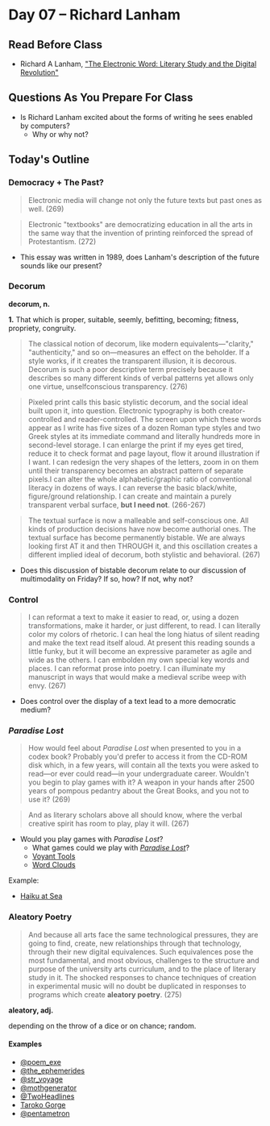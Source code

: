 # Day 07 – Richard Lanham

## Read Before Class

* Richard A Lanham, ["The Electronic Word: Literary Study and the Digital Revolution"](https://www.jstor.org.ezproxy.library.tamu.edu/stable/469101?seq=1)

## Questions As You Prepare For Class

* Is Richard Lanham excited about the forms of writing he sees enabled by computers?
	* Why or why not?
	
## Today's Outline

### Democracy + The Past?

> Electronic media will change not only the future texts but past ones as well. (269)

> Electronic "textbooks" are democratizing education in all the arts in the same way that the invention of printing reinforced the spread of Protestantism. (272)

* This essay was written in 1989, does Lanham's description of the future sounds like our present?

### Decorum

**decorum, n.**

**1.** That which is proper, suitable, seemly, befitting, becoming; fitness, propriety, congruity.

> The classical notion of decorum, like modern equivalents—"clarity," "authenticity," and so on—measures an effect on the beholder. If a style works, if it creates the transparent illusion, it is decorous. Decorum is such a poor descriptive term precisely because it describes so many different kinds of verbal patterns yet allows only one virtue, unselfconscious transparency. (276)

> Pixeled print calls this basic stylistic decorum, and the social ideal built upon it, into question. Electronic typography is both creator-controlled and reader-controlled. The screen upon which these words appear as I write has five sizes of a dozen Roman type styles and two Greek styles at its immediate command and literally hundreds more in second-level storage. I can enlarge the print if my eyes get tired, reduce it to check format and page layout, flow it around illustration if I want. I can redesign the very shapes of the letters, zoom in on them until their transparency becomes an abstract pattern of separate pixels.I can alter the whole alphabetic/graphic ratio of conventional literacy in dozens of ways. I can reverse the basic black/white, figure/ground relationship. I can create and maintain a purely transparent verbal surface, **but I need not**. (266-267)

> The textual surface is now a malleable and self-conscious one. All kinds of production decisions have now become authorial ones. The textual surface has become permanently bistable. We are always looking first AT it and then THROUGH it, and this oscillation creates a different implied ideal of decorum, both stylistic and behavioral. (267)

* Does this discussion of bistable decorum relate to our discussion of multimodality on Friday? If so, how? If not, why not?

### Control

> I can reformat a text to make it easier to read, or, using a dozen transformations, make it harder, or just different, to read. I can literally color my colors of rhetoric. I can heal the long hiatus of silent reading and make the text read itself aloud. At present this reading sounds a little funky, but it will become an expressive parameter as agile and wide as the others. I can embolden my own special key words and places. I can reformat prose into poetry. I can illuminate my manuscript in ways that would make a medieval scribe weep with envy. (267)

* Does control over the display of a text lead to a more democratic medium?

### *Paradise Lost*

> How would feel about *Paradise Lost* when presented to you in a codex book? Probably you'd prefer to access it from the CD-ROM disk which, in a few years, will contain all the texts you were asked to read—or ever could read—in your undergraduate career. Wouldn't you begin to play games with it? A weapon in your hands after 2500 years of pompous pedantry about the Great Books, and you not to use it? (269)

> And as literary scholars above all should know, where the verbal creative spirit has room to play, play it will. (267)

* Would you play games with *Paradise Lost*?
	* What games could we play with [*Paradise Lost*](http://www.gutenberg.org/ebooks/26)?
	* [Voyant Tools](https://voyant-tools.org/)
	* [Word Clouds](https://www.wordclouds.com/)

Example:

* [Haiku at Sea](http://oncomouse.github.io/haiku/)

### Aleatory Poetry

> And because all arts face the same technological pressures, they are going to find, create, new relationships through that technology, through their new digital equivalences. Such equivalences pose the most fundamental, and most obvious, challenges to the structure and purpose of the university arts curriculum, and to the place of literary study in it. The shocked responses to chance techniques of creation in experimental music will no doubt be duplicated in responses to programs which create **aleatory poetry**. (275)

**aleatory, adj.**

depending on the throw of a dice or on chance; random.

#### Examples

* [@poem_exe](https://twitter.com/poem_exe)
* [@the_ephemerides](https://twitter.com/the_ephemerides)
* [@str_voyage](https://twitter.com/str_voyage)
* [@mothgenerator](https://twitter.com/mothgenerator)
* [@TwoHeadlines](https://twitter.com/TwoHeadlines)
* [Taroko Gorge](http://nickm.com/taroko_gorge/original.html)
* [@pentametron](https://twitter.com/pentametron)

